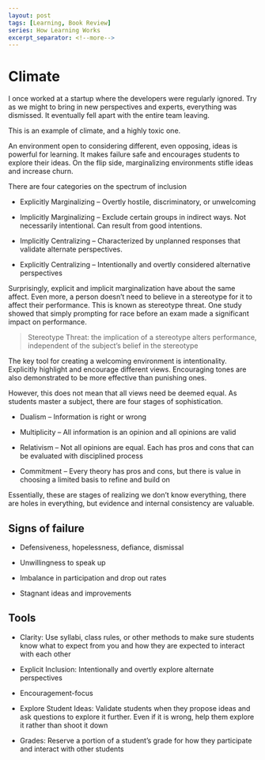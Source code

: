 ```yaml
---
layout: post
tags: [Learning, Book Review]
series: How Learning Works
excerpt_separator: <!--more--> 
---
```


# Climate

I once worked at a startup where the developers were regularly ignored. Try as we might to bring in new perspectives and experts, everything was dismissed. It eventually fell apart with the entire team leaving.

This is an example of climate, and a highly toxic one.
<!--more-->

An environment open to considering different, even opposing, ideas is powerful for learning. It makes failure safe and encourages students to explore their ideas. On the flip side, marginalizing environments stifle ideas and increase churn.

There are four categories on the spectrum of inclusion

  - Explicitly Marginalizing – Overtly hostile, discriminatory, or unwelcoming

  - Implicitly Marginalizing – Exclude certain groups in indirect ways. Not necessarily intentional. Can result from good intentions.

  - Implicitly Centralizing – Characterized by unplanned responses that validate alternate perspectives.

  - Explicitly Centralizing – Intentionally and overtly considered alternative perspectives

Surprisingly, explicit and implicit marginalization have about the same affect. Even more, a person doesn’t need to believe in a stereotype for it to affect their performance. This is known as stereotype threat. One study showed that simply prompting for race before an exam made a significant impact on performance.

> Stereotype Threat: the implication of a stereotype alters performance, independent of the subject’s belief in the stereotype

The key tool for creating a welcoming environment is intentionality. Explicitly highlight and encourage different views. Encouraging tones are also demonstrated to be more effective than punishing ones.

However, this does not mean that all views need be deemed equal. As students master a subject, there are four stages of sophistication.

  - Dualism – Information is right or wrong

  - Multiplicity – All information is an opinion and all opinions are valid

  - Relativism – Not all opinions are equal. Each has pros and cons that can be evaluated with disciplined process

  - Commitment – Every theory has pros and cons, but there is value in choosing a limited basis to refine and build on

Essentially, these are stages of realizing we don’t know everything, there are holes in everything, but evidence and internal consistency are valuable.

## Signs of failure

  - Defensiveness, hopelessness, defiance, dismissal

  - Unwillingness to speak up

  - Imbalance in participation and drop out rates

  - Stagnant ideas and improvements

## Tools

  - Clarity: Use syllabi, class rules, or other methods to make sure students know what to expect from you and how they are expected to interact with each other

  - Explicit Inclusion: Intentionally and overtly explore alternate perspectives

  - Encouragement-focus

  - Explore Student Ideas: Validate students when they propose ideas and ask questions to explore it further. Even if it is wrong, help them explore it rather than shoot it down

  - Grades: Reserve a portion of a student’s grade for how they participate and interact with other students
